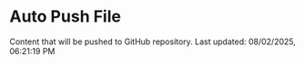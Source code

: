 # Auto Push File

Content that will be pushed to GitHub repository.
Last updated: 08/02/2025, 06:21:19 PM
